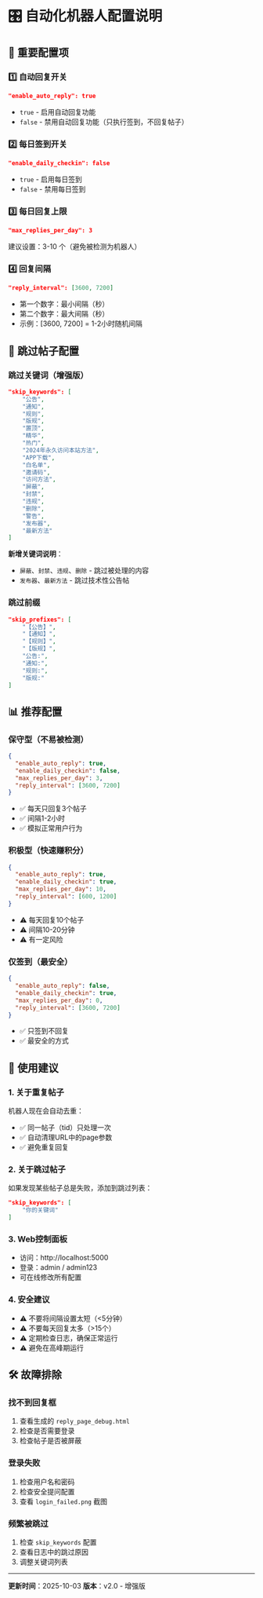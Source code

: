 # 🎛️ 自动化机器人配置说明

## 🔧 重要配置项

### 1️⃣ **自动回复开关**
```json
"enable_auto_reply": true
```
- `true` - 启用自动回复功能
- `false` - 禁用自动回复功能（只执行签到，不回复帖子）

### 2️⃣ **每日签到开关**
```json
"enable_daily_checkin": false
```
- `true` - 启用每日签到
- `false` - 禁用每日签到

### 3️⃣ **每日回复上限**
```json
"max_replies_per_day": 3
```
建议设置：3-10 个（避免被检测为机器人）

### 4️⃣ **回复间隔**
```json
"reply_interval": [3600, 7200]
```
- 第一个数字：最小间隔（秒）
- 第二个数字：最大间隔（秒）
- 示例：[3600, 7200] = 1-2小时随机间隔

## 🚫 跳过帖子配置

### 跳过关键词（增强版）
```json
"skip_keywords": [
    "公告",
    "通知", 
    "规则",
    "版规",
    "置顶",
    "精华",
    "热门",
    "2024年永久访问本站方法",
    "APP下载",
    "白名单",
    "邀请码",
    "访问方法",
    "屏蔽",
    "封禁",
    "违规",
    "删除",
    "警告",
    "发布器",
    "最新方法"
]
```

**新增关键词说明**：
- `屏蔽`、`封禁`、`违规`、`删除` - 跳过被处理的内容
- `发布器`、`最新方法` - 跳过技术性公告帖

### 跳过前缀
```json
"skip_prefixes": [
    "【公告】",
    "【通知】",
    "【规则】",
    "【版规】",
    "公告:",
    "通知:",
    "规则:",
    "版规:"
]
```

## 📊 推荐配置

### 保守型（不易被检测）
```json
{
  "enable_auto_reply": true,
  "enable_daily_checkin": false,
  "max_replies_per_day": 3,
  "reply_interval": [3600, 7200]
}
```
- ✅ 每天只回复3个帖子
- ✅ 间隔1-2小时
- ✅ 模拟正常用户行为

### 积极型（快速赚积分）
```json
{
  "enable_auto_reply": true,
  "enable_daily_checkin": true,
  "max_replies_per_day": 10,
  "reply_interval": [600, 1200]
}
```
- ⚠️ 每天回复10个帖子
- ⚠️ 间隔10-20分钟
- ⚠️ 有一定风险

### 仅签到（最安全）
```json
{
  "enable_auto_reply": false,
  "enable_daily_checkin": true,
  "max_replies_per_day": 0,
  "reply_interval": [3600, 7200]
}
```
- ✅ 只签到不回复
- ✅ 最安全的方式

## 🎯 使用建议

### 1. **关于重复帖子**
机器人现在会自动去重：
- ✅ 同一帖子（tid）只处理一次
- ✅ 自动清理URL中的page参数
- ✅ 避免重复回复

### 2. **关于跳过帖子**
如果发现某些帖子总是失败，添加到跳过列表：
```json
"skip_keywords": [
    "你的关键词"
]
```

### 3. **Web控制面板**
- 访问：http://localhost:5000
- 登录：admin / admin123
- 可在线修改所有配置

### 4. **安全建议**
- ⚠️ 不要将间隔设置太短（<5分钟）
- ⚠️ 不要每天回复太多（>15个）
- ⚠️ 定期检查日志，确保正常运行
- ⚠️ 避免在高峰期运行

## 🛠️ 故障排除

### 找不到回复框
1. 查看生成的 `reply_page_debug.html`
2. 检查是否需要登录
3. 检查帖子是否被屏蔽

### 登录失败
1. 检查用户名和密码
2. 检查安全提问配置
3. 查看 `login_failed.png` 截图

### 频繁被跳过
1. 检查 `skip_keywords` 配置
2. 查看日志中的跳过原因
3. 调整关键词列表

---

**更新时间**：2025-10-03
**版本**：v2.0 - 增强版

